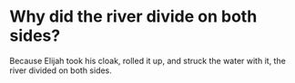 # Why did the river divide on both sides?

Because Elijah took his cloak, rolled it up, and struck the water with it, the river divided on both sides.
